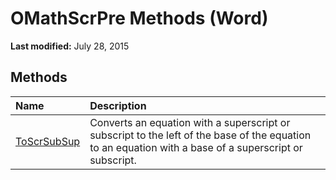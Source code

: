 
# OMathScrPre Methods (Word)

 **Last modified:** July 28, 2015


## Methods



|**Name**|**Description**|
|:-----|:-----|
| [ToScrSubSup](816a95cb-d4c0-0248-2637-c6c2f434ab00.md)|Converts an equation with a superscript or subscript to the left of the base of the equation to an equation with a base of a superscript or subscript.|
